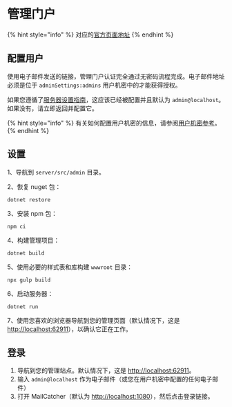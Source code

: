 # 管理门户

{% hint style="info" %}
对应的[官方页面地址](https://contributing.bitwarden.com/docs/server/admin)
{% endhint %}

## 配置用户 <a href="#configuring-users" id="configuring-users"></a>

使用电子邮件发送的链接，管理门户认证完全通过无密码流程完成。电子邮件地址必须是位于 `adminSettings:admins` 用户机密中的才能获得授权。

如果您遵循了[服务器设置指南](guide.md)，这应该已经被配置并且默认为 `admin@localhost`。如果没有，请立即返回并配置它。

{% hint style="info" %}
有关如何配置用户机密的信息，请参阅[用户机密参考](user-secrets.md)。
{% endhint %}

## 设置 <a href="#setup" id="setup"></a>

1、导航到 `server/src/admin` 目录。

2、恢复 nuget 包：

```
dotnet restore
```

3、安装 npm 包：

```
npm ci
```

4、构建管理项目：

```
dotnet build
```

5、使用必要的样式表和库构建 `wwwroot` 目录：

```
npx gulp build
```

6、启动服务器：

```
dotnet run
```

7、使用您喜欢的浏览器导航到您的管理页面（默认情况下，这是 [http://localhost:62911](http://localhost:62911)），以确认它正在工作。

## 登录 <a href="#logging-in" id="logging-in"></a>

1. 导航到您的管理站点。默认情况下，这是 [http://localhost:62911](http://localhost:62911)。
2. 输入 `admin@localhost` 作为电子邮件（或您在用户机密中配置的任何电子邮件）
3. 打开 MailCatcher（默认为 [http://localhost:1080](http://localhost:1080)），然后点击登录链接。
